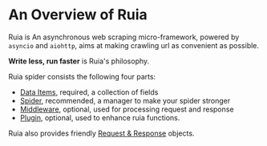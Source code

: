 # An Overview of Ruia

Ruia is An asynchronous web scraping micro-framework,
powered by `asyncio` and `aiohttp`, 
aims at making crawling url as convenient as possible.

**Write less, run faster** is Ruia's philosophy.

Ruia spider consists the following four parts:

* [Data Items](item.md), required, a collection of fields
* [Spider](spider.md), recommended, a manager to make your spider stronger
* [Middleware](middleware.md), optional, used for processing request and response
* [Plugin](plugins.md), optional, used to enhance ruia functions.

Ruia also provides friendly [Request & Response](request.md) objects.
